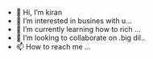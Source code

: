 - 👋 Hi, I’m kiran
- 👀 I’m interested in busines with u...
- 🌱 I’m currently learning how to rich ...
- 💞️ I’m looking to collaborate on .big dil..
- 📫 How to reach me ...

<!---
Diiartymind/Diiartymind is a ✨ special ✨ repository because its `README.md` (this file) appears on your GitHub profile.
You can click the Preview link to take a look at your changes.
--->
